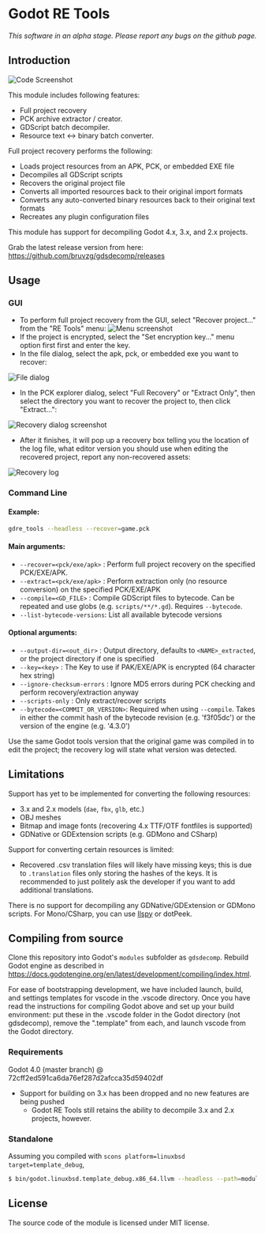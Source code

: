 # Godot RE Tools

_This software in an alpha stage. Please report any bugs on the github page._

## Introduction

![Code Screenshot](images/screenshot.png)

This module includes following features:

- Full project recovery
- PCK archive extractor / creator.
- GDScript batch decompiler.
- Resource text <-> binary batch converter.

Full project recovery performs the following:

- Loads project resources from an APK, PCK, or embedded EXE file
- Decompiles all GDScript scripts
- Recovers the original project file
- Converts all imported resources back to their original import formats
- Converts any auto-converted binary resources back to their original text formats
- Recreates any plugin configuration files

This module has support for decompiling Godot 4.x, 3.x, and 2.x projects.

Grab the latest release version from here: https://github.com/bruvzg/gdsdecomp/releases

## Usage

### GUI

- To perform full project recovery from the GUI, select "Recover project..." from the "RE Tools" menu:
  ![Menu screenshot](images/recovery_gui.png)
- If the project is encrypted, select the "Set encryption key..." menu option first first and enter the key.
- In the file dialog, select the apk, pck, or embedded exe you want to recover:

![File dialog](images/file_dialog.png)

- In the PCK explorer dialog, select "Full Recovery" or "Extract Only", then select the directory you want to recover the project to, then click "Extract...":

![Recovery dialog screenshot](images/recovery_dialog.png)

- After it finishes, it will pop up a recovery box telling you the location of the log file, what editor version you should use when editing the recovered project, report any non-recovered assets:

![Recovery log](images/recovery_log.png)

### Command Line

#### Example:

```bash
gdre_tools --headless --recover=game.pck
```

#### Main arguments:

- `--recover=<pck/exe/apk>` : Perform full project recovery on the specified PCK/EXE/APK.
- `--extract=<pck/exe/apk>` : Perform extraction only (no resource conversion) on the specified PCK/EXE/APK
- `--compile=<GD_FILE>` : Compile GDScript files to bytecode. Can be repeated and use globs (e.g. `scripts/**/*.gd`). Requires `--bytecode`.
- `--list-bytecode-versions`: List all available bytecode versions

#### Optional arguments:

- `--output-dir=<out_dir>` : Output directory, defaults to `<NAME>_extracted`, or the project directory if one is specified
- `--key=<key>` : The Key to use if PAK/EXE/APK is encrypted (64 character hex string)
- `--ignore-checksum-errors` : Ignore MD5 errors during PCK checking and perform recovery/extraction anyway
- `--scripts-only` : Only extract/recover scripts
- `--bytecode=<COMMIT_OR_VERSION>`: Required when using `--compile`. Takes in either the commit hash of the bytecode revision (e.g. 'f3f05dc') or the version of the engine (e.g. '4.3.0')

Use the same Godot tools version that the original game was compiled in to edit the project; the recovery log will state what version was detected.

## Limitations

Support has yet to be implemented for converting the following resources:

- 3.x and 2.x models (`dae`, `fbx`, `glb`, etc.)
- OBJ meshes
- Bitmap and image fonts (recovering 4.x TTF/OTF fontfiles is supported)
- GDNative or GDExtension scripts (e.g. GDMono and CSharp)

Support for converting certain resources is limited:

- Recovered .csv translation files will likely have missing keys; this is due to `.translation` files only storing the hashes of the keys. It is recommended to just politely ask the developer if you want to add additional translations.

There is no support for decompiling any GDNative/GDExtension or GDMono scripts. For Mono/CSharp, you can use [Ilspy](https://github.com/icsharpcode/ILSpy) or dotPeek.

## Compiling from source

Clone this repository into Godot's `modules` subfolder as `gdsdecomp`.
Rebuild Godot engine as described in https://docs.godotengine.org/en/latest/development/compiling/index.html.

For ease of bootstrapping development, we have included launch, build, and settings templates for vscode in the .vscode directory. Once you have read the instructions for compiling Godot above and set up your build environment: put these in the .vscode folder in the Godot directory (not gdsdecomp), remove the ".template" from each, and launch vscode from the Godot directory.

### Requirements

Godot 4.0 (master branch) @ 72cff2ed591ca6da76ef287d2afcca35d59402df

- Support for building on 3.x has been dropped and no new features are being pushed
  - Godot RE Tools still retains the ability to decompile 3.x and 2.x projects, however.

### Standalone

Assuming you compiled with `scons platform=linuxbsd target=template_debug`,

```bash
$ bin/godot.linuxbsd.template_debug.x86_64.llvm --headless --path=modules/gdsdecomp/standalone --recover=<pck/apk/exe>
```

## License

The source code of the module is licensed under MIT license.
